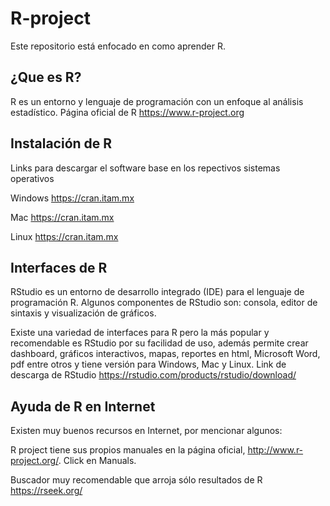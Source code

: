 # R-project
Este repositorio está enfocado en como aprender R.

## ¿Que es R?
R es un entorno y lenguaje de programación con un enfoque al análisis estadístico.
Página oficial de R <https://www.r-project.org>

## Instalación de R
Links para descargar el software base en los repectivos sistemas operativos 

Windows
<https://cran.itam.mx>

Mac
<https://cran.itam.mx>

Linux
<https://cran.itam.mx>

## Interfaces de R
RStudio es un entorno de desarrollo integrado (IDE) para el lenguaje de programación R. 
Algunos componentes de RStudio son: consola, editor de sintaxis y visualización de gráficos.


Existe una variedad de interfaces para R pero la más popular y recomendable es RStudio por su facilidad de uso, además permite crear dashboard, gráficos interactivos, mapas, reportes en html, Microsoft Word, pdf entre otros y tiene versión para Windows, Mac y Linux. Link de descarga de RStudio
<https://rstudio.com/products/rstudio/download/>


## Ayuda de R en Internet
Existen muy buenos recursos en Internet, por mencionar algunos:

R project tiene sus propios manuales en la página oficial,
<http://www.r-project.org/>. Click en Manuals.

Buscador muy recomendable que arroja sólo resultados de R
<https://rseek.org/>

